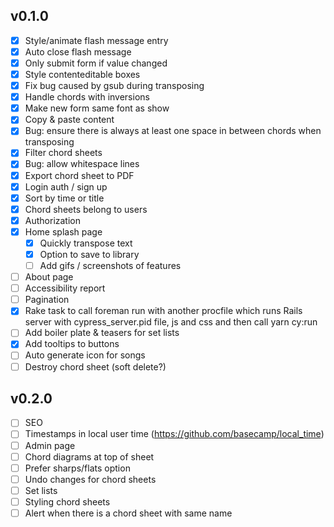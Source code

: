 ## v0.1.0
- [x] Style/animate flash message entry
- [x] Auto close flash message
- [x] Only submit form if value changed
- [x] Style contenteditable boxes
- [x] Fix bug caused by gsub during transposing
- [x] Handle chords with inversions
- [x] Make new form same font as show
- [x] Copy & paste content
- [x] Bug: ensure there is always at least one space in between chords when transposing
- [x] Filter chord sheets
- [x] Bug: allow whitespace lines
- [x] Export chord sheet to PDF
- [x] Login auth / sign up
- [x] Sort by time or title
- [x] Chord sheets belong to users
- [x] Authorization
- [x] Home splash page
  - [x] Quickly transpose text
  - [x] Option to save to library
  - [ ] Add gifs / screenshots of features
- [ ] About page
- [ ] Accessibility report
- [ ] Pagination
- [x] Rake task to call foreman run with another procfile which runs Rails server with cypress_server.pid file, js and css and then call yarn cy:run
- [ ] Add boiler plate & teasers for set lists
- [x] Add tooltips to buttons
- [ ] Auto generate icon for songs
- [ ] Destroy chord sheet (soft delete?)

## v0.2.0
- [ ] SEO
- [ ] Timestamps in local user time (https://github.com/basecamp/local_time)
- [ ] Admin page
- [ ] Chord diagrams at top of sheet
- [ ] Prefer sharps/flats option
- [ ] Undo changes for chord sheets
- [ ] Set lists
- [ ] Styling chord sheets
- [ ] Alert when there is a chord sheet with same name